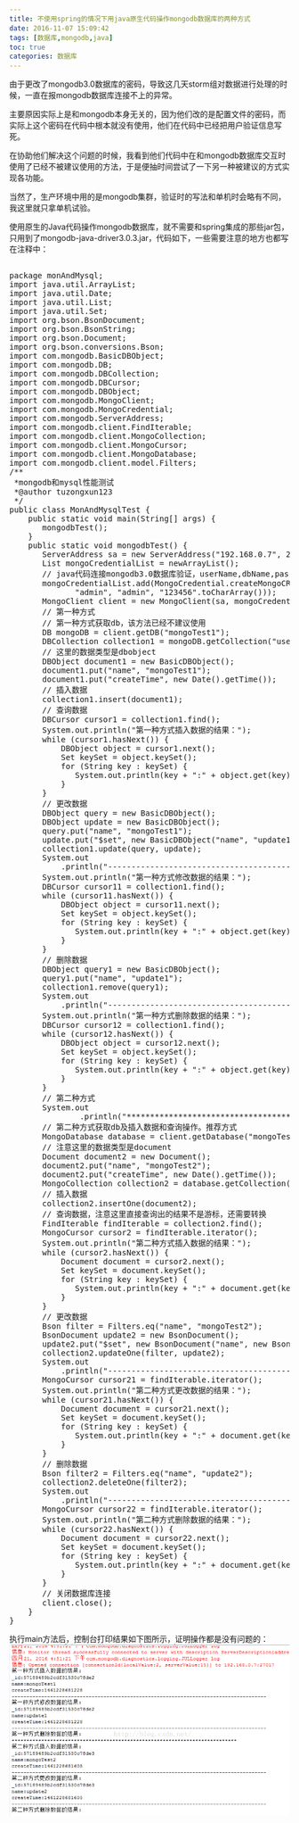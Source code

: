 ```yaml
---
title: 不使用spring的情况下用java原生代码操作mongodb数据库的两种方式
date: 2016-11-07 15:09:42
tags: [数据库,mongodb,java]
toc: true
categories: 数据库
---
```

由于更改了mongodb3.0数据库的密码，导致这几天storm组对数据进行处理的时候，一直在报mongodb数据库连接不上的异常。
<!--more-->
主要原因实际上是和mongodb本身无关的，因为他们改的是配置文件的密码，而实际上这个密码在代码中根本就没有使用，他们在代码中已经把用户验证信息写死。
 
在协助他们解决这个问题的时候，我看到他们代码中在和mongodb数据库交互时使用了已经不被建议使用的方法，于是便抽时间尝试了一下另一种被建议的方式实现各功能。
 
当然了，生产环境中用的是mongodb集群，验证时的写法和单机时会略有不同，我这里就只拿单机试验。
 
使用原生的Java代码操作mongodb数据库，就不需要和spring集成的那些jar包，只用到了mongodb-java-driver3.0.3.jar，代码如下，一些需要注意的地方也都写在注释中：
<pre> 
package monAndMysql;  
import java.util.ArrayList;  
import java.util.Date;  
import java.util.List;  
import java.util.Set;  
import org.bson.BsonDocument;  
import org.bson.BsonString;  
import org.bson.Document;  
import org.bson.conversions.Bson;  
import com.mongodb.BasicDBObject;  
import com.mongodb.DB;  
import com.mongodb.DBCollection;  
import com.mongodb.DBCursor;  
import com.mongodb.DBObject;  
import com.mongodb.MongoClient;  
import com.mongodb.MongoCredential;  
import com.mongodb.ServerAddress;  
import com.mongodb.client.FindIterable;  
import com.mongodb.client.MongoCollection;  
import com.mongodb.client.MongoCursor;  
import com.mongodb.client.MongoDatabase;  
import com.mongodb.client.model.Filters;  
/** 
 *mongodb和mysql性能测试  
 *@author tuzongxun123  
 */  
public class MonAndMysqlTest {  
    public static void main(String[] args) {  
       mongodbTest();  
    }  
    public static void mongodbTest() {  
       ServerAddress sa = new ServerAddress("192.168.0.7", 27017);  
       List<MongoCredential> mongoCredentialList = newArrayList<MongoCredential>();  
       // java代码连接mongodb3.0数据库验证，userName,dbName,password  
       mongoCredentialList.add(MongoCredential.createMongoCRCredential(  
              "admin", "admin", "123456".toCharArray()));  
       MongoClient client = new MongoClient(sa, mongoCredentialList);  
       // 第一种方式  
       // 第一种方式获取db，该方法已经不建议使用  
       DB mongoDB = client.getDB("mongoTest1");  
       DBCollection collection1 = mongoDB.getCollection("userTest1");  
       // 这里的数据类型是dbobject  
       DBObject document1 = new BasicDBObject();  
       document1.put("name", "mongoTest1");  
       document1.put("createTime", new Date().getTime());  
       // 插入数据  
       collection1.insert(document1);  
       // 查询数据  
       DBCursor cursor1 = collection1.find();  
       System.out.println("第一种方式插入数据的结果：");  
       while (cursor1.hasNext()) {  
           DBObject object = cursor1.next();  
           Set<String> keySet = object.keySet();  
           for (String key : keySet) {  
              System.out.println(key + ":" + object.get(key));  
           }  
       }  
       // 更改数据  
       DBObject query = new BasicDBObject();  
       DBObject update = new BasicDBObject();  
       query.put("name", "mongoTest1");  
       update.put("$set", new BasicDBObject("name", "update1"));  
       collection1.update(query, update);  
       System.out  
           .println("--------------------------------------------------------------------------------------");  
       System.out.println("第一种方式修改数据的结果：");  
       DBCursor cursor11 = collection1.find();  
       while (cursor11.hasNext()) {  
           DBObject object = cursor11.next();  
           Set<String> keySet = object.keySet();  
           for (String key : keySet) {  
              System.out.println(key + ":" + object.get(key));  
           }  
       }  
       // 删除数据  
       DBObject query1 = new BasicDBObject();  
       query1.put("name", "update1");  
       collection1.remove(query1);  
       System.out  
           .println("--------------------------------------------------------------------------------------");  
       System.out.println("第一种方式删除数据的结果：");  
       DBCursor cursor12 = collection1.find();  
       while (cursor12.hasNext()) {  
           DBObject object = cursor12.next();  
           Set<String> keySet = object.keySet();  
           for (String key : keySet) {  
              System.out.println(key + ":" + object.get(key));  
           }  
       }  
       // 第二种方式  
       System.out  
               .println("****************************************************************************");  
       // 第二种方式获取db及插入数据和查询操作。推荐方式  
       MongoDatabase database = client.getDatabase("mongoTest2");  
       // 注意这里的数据类型是document  
       Document document2 = new Document();  
       document2.put("name", "mongoTest2");  
       document2.put("createTime", new Date().getTime());  
       MongoCollection collection2 = database.getCollection("userTest2");  
       // 插入数据  
       collection2.insertOne(document2);  
       // 查询数据，注意这里直接查询出的结果不是游标，还需要转换  
       FindIterable<Document> findIterable = collection2.find();  
       MongoCursor<Document> cursor2 = findIterable.iterator();  
       System.out.println("第二种方式插入数据的结果：");  
       while (cursor2.hasNext()) {  
           Document document = cursor2.next();  
           Set<String> keySet = document.keySet();  
           for (String key : keySet) {  
              System.out.println(key + ":" + document.get(key));  
           }  
       }  
       // 更改数据  
       Bson filter = Filters.eq("name", "mongoTest2");  
       BsonDocument update2 = new BsonDocument();  
       update2.put("$set", new BsonDocument("name", new BsonString("update2")));  
       collection2.updateOne(filter, update2);  
       System.out  
           .println("--------------------------------------------------------------------------------------");  
       MongoCursor<Document> cursor21 = findIterable.iterator();  
       System.out.println("第二种方式更改数据的结果：");  
       while (cursor21.hasNext()) {  
           Document document = cursor21.next();  
           Set<String> keySet = document.keySet();  
           for (String key : keySet) {  
              System.out.println(key + ":" + document.get(key));  
           }  
       }  
       // 删除数据  
       Bson filter2 = Filters.eq("name", "update2");  
       collection2.deleteOne(filter2);  
       System.out  
           .println("--------------------------------------------------------------------------------------");  
       MongoCursor<Document> cursor22 = findIterable.iterator();  
       System.out.println("第二种方式删除数据的结果：");  
       while (cursor22.hasNext()) {  
           Document document = cursor22.next();  
           Set<String> keySet = document.keySet();  
           for (String key : keySet) {  
              System.out.println(key + ":" + document.get(key));  
           }  
       }  
       // 关闭数据库连接  
       client.close();  
    }   
}  
</pre>

执行main方法后，控制台打印结果如下图所示，证明操作都是没有问题的：
![结果](/images/mongodb/mongo1.png)